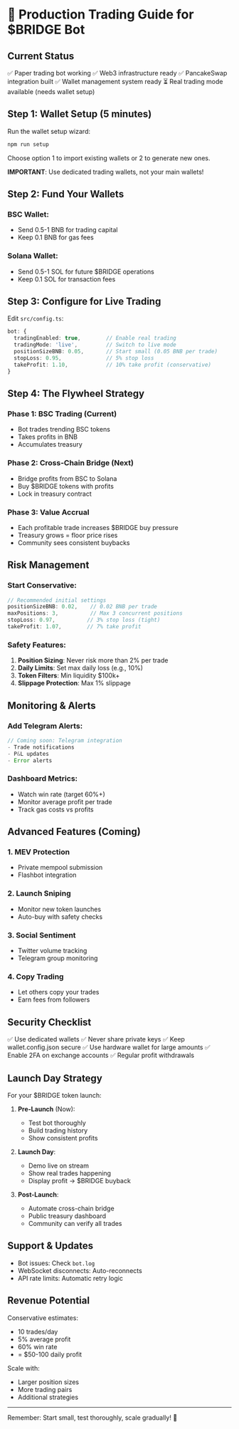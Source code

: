 # 🚀 Production Trading Guide for $BRIDGE Bot

## Current Status
✅ Paper trading bot working
✅ Web3 infrastructure ready
✅ PancakeSwap integration built
✅ Wallet management system ready
⏳ Real trading mode available (needs wallet setup)

## Step 1: Wallet Setup (5 minutes)

Run the wallet setup wizard:
```bash
npm run setup
```

Choose option 1 to import existing wallets or 2 to generate new ones.

**IMPORTANT**: Use dedicated trading wallets, not your main wallets!

## Step 2: Fund Your Wallets

### BSC Wallet:
- Send 0.5-1 BNB for trading capital
- Keep 0.1 BNB for gas fees

### Solana Wallet:
- Send 0.5-1 SOL for future $BRIDGE operations
- Keep 0.1 SOL for transaction fees

## Step 3: Configure for Live Trading

Edit `src/config.ts`:
```typescript
bot: {
  tradingEnabled: true,        // Enable real trading
  tradingMode: 'live',         // Switch to live mode
  positionSizeBNB: 0.05,       // Start small (0.05 BNB per trade)
  stopLoss: 0.95,              // 5% stop loss
  takeProfit: 1.10,            // 10% take profit (conservative)
}
```

## Step 4: The Flywheel Strategy

### Phase 1: BSC Trading (Current)
- Bot trades trending BSC tokens
- Takes profits in BNB
- Accumulates treasury

### Phase 2: Cross-Chain Bridge (Next)
- Bridge profits from BSC to Solana
- Buy $BRIDGE tokens with profits
- Lock in treasury contract

### Phase 3: Value Accrual
- Each profitable trade increases $BRIDGE buy pressure
- Treasury grows = floor price rises
- Community sees consistent buybacks

## Risk Management

### Start Conservative:
```typescript
// Recommended initial settings
positionSizeBNB: 0.02,    // 0.02 BNB per trade
maxPositions: 3,          // Max 3 concurrent positions
stopLoss: 0.97,          // 3% stop loss (tight)
takeProfit: 1.07,        // 7% take profit
```

### Safety Features:
1. **Position Sizing**: Never risk more than 2% per trade
2. **Daily Limits**: Set max daily loss (e.g., 10%)
3. **Token Filters**: Min liquidity $100k+
4. **Slippage Protection**: Max 1% slippage

## Monitoring & Alerts

### Add Telegram Alerts:
```typescript
// Coming soon: Telegram integration
- Trade notifications
- P&L updates
- Error alerts
```

### Dashboard Metrics:
- Watch win rate (target 60%+)
- Monitor average profit per trade
- Track gas costs vs profits

## Advanced Features (Coming)

### 1. MEV Protection
- Private mempool submission
- Flashbot integration

### 2. Launch Sniping
- Monitor new token launches
- Auto-buy with safety checks

### 3. Social Sentiment
- Twitter volume tracking
- Telegram group monitoring

### 4. Copy Trading
- Let others copy your trades
- Earn fees from followers

## Security Checklist

✅ Use dedicated wallets
✅ Never share private keys
✅ Keep wallet.config.json secure
✅ Use hardware wallet for large amounts
✅ Enable 2FA on exchange accounts
✅ Regular profit withdrawals

## Launch Day Strategy

For your $BRIDGE token launch:

1. **Pre-Launch** (Now):
   - Test bot thoroughly
   - Build trading history
   - Show consistent profits

2. **Launch Day**:
   - Demo live on stream
   - Show real trades happening
   - Display profit → $BRIDGE buyback

3. **Post-Launch**:
   - Automate cross-chain bridge
   - Public treasury dashboard
   - Community can verify all trades

## Support & Updates

- Bot issues: Check `bot.log`
- WebSocket disconnects: Auto-reconnects
- API rate limits: Automatic retry logic

## Revenue Potential

Conservative estimates:
- 10 trades/day
- 5% average profit
- 60% win rate
- = $50-100 daily profit

Scale with:
- Larger position sizes
- More trading pairs
- Additional strategies

---

Remember: Start small, test thoroughly, scale gradually! 🚀
